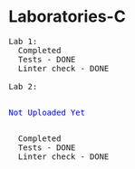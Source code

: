 # Laboratories-C
<pre>
Lab 1:
  Completed
  Tests - DONE
  Linter check - DONE
  
Lab 2:
  <p style = "color: blue;">Not Uploaded Yet</p>
  Completed
  Tests - DONE
  Linter check - DONE
</pre>
